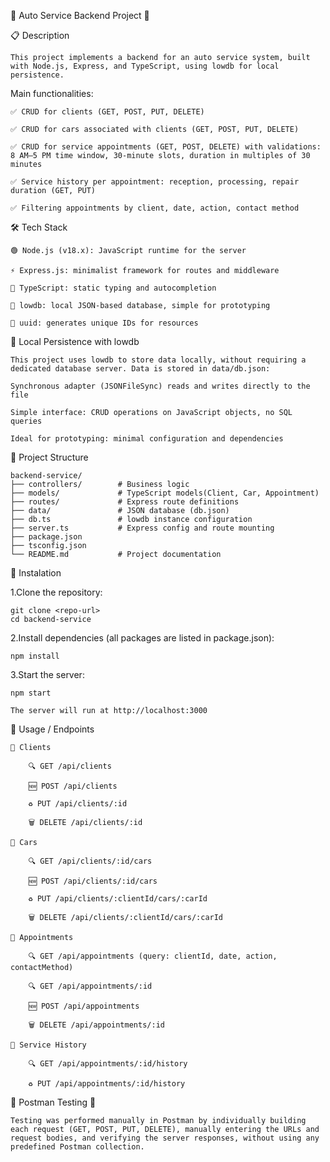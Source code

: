 🚗  Auto Service Backend Project 🚗

📋 Description

    This project implements a backend for an auto service system, built with Node.js, Express, and TypeScript, using lowdb for local persistence.

Main functionalities:

    ✅ CRUD for clients (GET, POST, PUT, DELETE)

    ✅ CRUD for cars associated with clients (GET, POST, PUT, DELETE)

    ✅ CRUD for service appointments (GET, POST, DELETE) with validations: 8 AM–5 PM time window, 30-minute slots, duration in multiples of 30 minutes

    ✅ Service history per appointment: reception, processing, repair duration (GET, PUT)

    ✅ Filtering appointments by client, date, action, contact method

🛠 Tech Stack

    🟢 Node.js (v18.x): JavaScript runtime for the server

    ⚡ Express.js: minimalist framework for routes and middleware

    🔷 TypeScript: static typing and autocompletion

    💾 lowdb: local JSON-based database, simple for prototyping

    🔑 uuid: generates unique IDs for resources

💾 Local Persistence with lowdb

    This project uses lowdb to store data locally, without requiring a dedicated database server. Data is stored in data/db.json:

    Synchronous adapter (JSONFileSync) reads and writes directly to the file

    Simple interface: CRUD operations on JavaScript objects, no SQL queries

    Ideal for prototyping: minimal configuration and dependencies

📁 Project Structure

    backend-service/
    ├── controllers/        # Business logic
    ├── models/             # TypeScript models(Client, Car, Appointment)
    ├── routes/             # Express route definitions
    ├── data/               # JSON database (db.json)
    ├── db.ts               # lowdb instance configuration
    ├── server.ts           # Express config and route mounting
    ├── package.json
    ├── tsconfig.json
    └── README.md           # Project documentation
        

🚀 Instalation

1.Clone the repository:

    git clone <repo-url>
    cd backend-service

2.Install dependencies (all packages are listed in package.json):

    npm install

3.Start the server:

    npm start

    The server will run at http://localhost:3000

📡 Usage / Endpoints

    👥 Clients

        🔍 GET /api/clients

        🆕 POST /api/clients

        ♻️ PUT /api/clients/:id

        🗑 DELETE /api/clients/:id

    🚗 Cars

        🔍 GET /api/clients/:id/cars

        🆕 POST /api/clients/:id/cars

        ♻️ PUT /api/clients/:clientId/cars/:carId

        🗑 DELETE /api/clients/:clientId/cars/:carId

    📅 Appointments

        🔍 GET /api/appointments (query: clientId, date, action, contactMethod)

        🔍 GET /api/appointments/:id

        🆕 POST /api/appointments

        🗑 DELETE /api/appointments/:id

    📝 Service History

        🔍 GET /api/appointments/:id/history

        ♻️ PUT /api/appointments/:id/history

🧪 Postman Testing 🎯

    Testing was performed manually in Postman by individually building each request (GET, POST, PUT, DELETE), manually entering the URLs and request bodies, and verifying the server responses, without using any predefined Postman collection.


